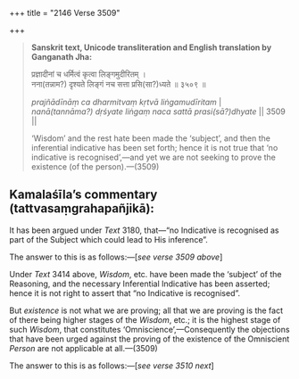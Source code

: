 +++
title = "2146 Verse 3509"

+++
> **Sanskrit text, Unicode transliteration and English translation by Ganganath Jha:** 
>
> प्रज्ञादीनां च धर्मित्वं कृत्वा लिङ्गमुदीरितम् ।  
> नना(तन्नाम?) दृश्यते लिङ्गं नच सत्ता प्रसि(सा?)ध्यते ॥ ३५०९ ॥ 
>
> *prajñādīnāṃ ca dharmitvaṃ kṛtvā liṅgamudīritam* \|  
> *nanā(tannāma?) dṛśyate liṅgaṃ naca sattā prasi(sā?)dhyate* \|\| 3509 \|\| 
>
> ‘Wisdom’ and the rest hate been made the ‘subject’, and then the inferential indicative has been set forth; hence it is not true that ‘no indicative is recognised’,—and yet we are not seeking to prove the existence (of the person).—(3509)



## Kamalaśīla’s commentary (tattvasaṃgrahapañjikā):

It has been argued under *Text* 3180, that—“no Indicative is recognised as part of the Subject which could lead to His inference”.

The answer to this is as follows:—[*see verse 3509 above*]

Under *Text* 3414 above, *Wisdom*, etc. have been made the ‘subject’ of the Reasoning, and the necessary Inferential Indicative has been asserted; hence it is not right to assert that “no Indicative is recognised”.

But *existence* is not what we are proving; all that we are proving is the fact of there being higher stages of the *Wisdom*, etc.; it is the highest stage of such *Wisdom*, that constitutes ‘Omniscience’,—Consequently the objections that have been urged against the proving of the existence of the Omniscient *Person* are not applicable at all.—(3509)

The answer to this is as follows:—[*see verse 3510 next*]


